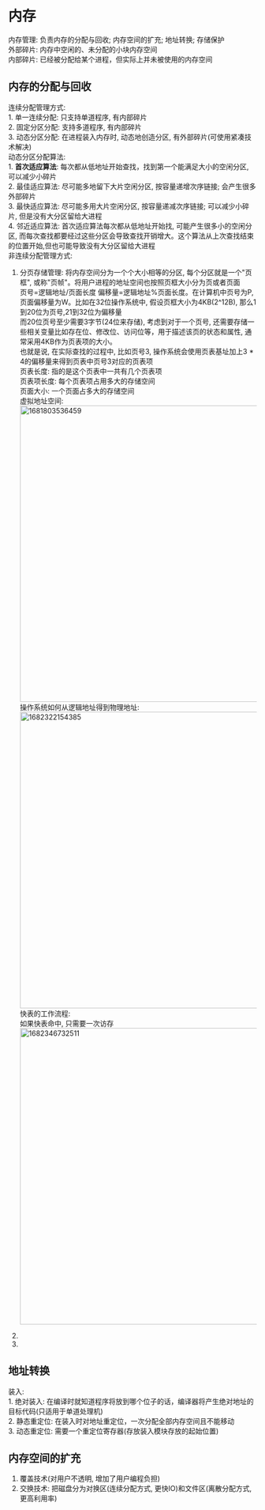# 内存
  内存管理: 负责内存的分配与回收; 内存空间的扩充; 地址转换; 存储保护<br/>
  外部碎片: 内存中空闲的、未分配的小块内存空间<br/>
  内部碎片: 已经被分配给某个进程，但实际上并未被使用的内存空间<br/>
  ## 内存的分配与回收
  连续分配管理方式: <br/>
    1. 单一连续分配: 只支持单道程序, 有内部碎片<br/>
    2. 固定分区分配: 支持多道程序, 有内部碎片<br/>
    3. 动态分区分配: 在进程装入内存时, 动态地创造分区, 有外部碎片(可使用紧凑技术解决)<br/>
    动态分区分配算法: <br/>
      1. <b>首次适应算法</b>: 每次都从低地址开始查找，找到第一个能满足大小的空闲分区, 可以减少小碎片<br/>
      2. 最佳适应算法: 尽可能多地留下大片空闲分区, 按容量递增次序链接; 会产生很多外部碎片<br/>
      3. 最快适应算法: 尽可能多用大片空闲分区, 按容量递减次序链接; 可以减少小碎片, 但是没有大分区留给大进程<br/>
      4. 邻近适应算法: 首次适应算法每次都从低地址开始找, 可能产生很多小的空闲分区, 而每次查找都要经过这些分区会导致查找开销增大。这个算法从上次查找结束的位置开始,但也可能导致没有大分区留给大进程<br/>
  非连续分配管理方式: <br/>
   1. 分页存储管理: 将内存空间分为一个个大小相等的分区, 每个分区就是一个"页框", 或称"页帧"。将用户进程的地址空间也按照页框大小分为页或者页面<br/>
      页号=逻辑地址/页面长度 偏移量=逻辑地址%页面长度。在计算机中页号为P, 页面偏移量为W。比如在32位操作系统中, 假设页框大小为4KB(2^12B), 那么1到20位为页号,21到32位为偏移量<br/>
      而20位页号至少需要3字节(24位来存储), 考虑到对于一个页号, 还需要存储一些相关变量比如存在位、修改位、访问位等，用于描述该页的状态和属性, 通常采用4KB作为页表项的大小。<br/>
      也就是说, 在实际查找的过程中, 比如页号3, 操作系统会使用页表基址加上3 * 4的偏移量来得到页表中页号3对应的页表项<br/>
      页表长度: 指的是这个页表中一共有几个页表项<br/>
      页表项长度: 每个页表项占用多大的存储空间<br/>
      页面大小: 一个页面占多大的存储空间<br/>
      虚拟地址空间: <br/>
      <img width="600" alt="1681803536459" src="https://user-images.githubusercontent.com/86211987/232706467-eb8fdb01-c0f1-4914-97ab-c11355c4a59b.png"><br/>
      操作系统如何从逻辑地址得到物理地址: <br/>
      <img width="600" alt="1682322154385" src="https://user-images.githubusercontent.com/86211987/233931108-bb56a501-a7c3-4b36-b901-70a62851a8ba.png"><br/>
      快表的工作流程: <br/>
      如果快表命中, 只需要一次访存 <br/>
      <img width="600" alt="1682346732511" src="https://user-images.githubusercontent.com/86211987/234028378-44eec2bf-9296-4605-900e-65182d47b657.png"><br/>

   2. 
   3. 
 ## 地址转换
  装入:<br/>
    1. 绝对装入: 在编译时就知道程序将放到哪个位子的话，编译器将产生绝对地址的目标代码(只适用于单道处理机)<br/>
    2. 静态重定位: 在装入时对地址重定位，一次分配全部内存空间且不能移动<br/>
    3. 动态重定位: 需要一个重定位寄存器(存放装入模块存放的起始位置)<br/>
  ## 内存空间的扩充
   1. 覆盖技术(对用户不透明, 增加了用户编程负担)<br/>
   2. 交换技术: 把磁盘分为对换区(连续分配方式, 更快IO)和文件区(离散分配方式, 更高利用率)<br/>
   

